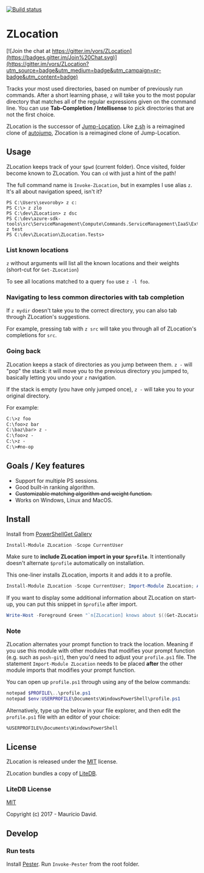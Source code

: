 [![Build status](https://ci.appveyor.com/api/projects/status/qqg75o50jj6e35mn/branch/master?svg=true)](https://ci.appveyor.com/project/vors/zlocation/branch/master)

ZLocation
=========

[![Join the chat at https://gitter.im/vors/ZLocation](https://badges.gitter.im/Join%20Chat.svg)](https://gitter.im/vors/ZLocation?utm_source=badge&utm_medium=badge&utm_campaign=pr-badge&utm_content=badge)

Tracks your most used directories, based on number of previously run commands.
After  a  short  learning  phase, `z` will take you to the most popular directory that matches all of the regular expressions given on the command line.
You can use **Tab-Completion / Intellisense** to pick directories that are not the first choice.

ZLocation is the successor of [Jump-Location](https://github.com/tkellogg/Jump-Location).
Like [z.sh](https://github.com/rupa/z) is a reimagined clone of [autojump](https://github.com/joelthelion/autojump), Zlocation is a reimagined clone of Jump-Location.

Usage
-----

ZLocation keeps track of your `$pwd` (current folder).
Once visited, folder become known to ZLocation.
You can `cd` with just a hint of the path!

The full command name is `Invoke-ZLocation`, but in examples I use alias `z`.
It's all about navigation speed, isn't it?

```
PS C:\Users\sevoroby> z c:
PS C:\> z zlo
PS C:\dev\ZLocation> z dsc
PS C:\dev\azure-sdk-tools\src\ServiceManagement\Compute\Commands.ServiceManagement\IaaS\Extensions\DSC> z test
PS C:\dev\ZLocation\ZLocation.Tests>
```

### List known locations

`z` without arguments will list all the known locations and their weights (short-cut for `Get-ZLocation`)

To see all locations matched to a query `foo` use `z -l foo`.

### Navigating to less common directories with tab completion

If `z mydir` doesn't take you to the correct directory, you can also tab through
ZLocation's suggestions.

For example, pressing tab with `z src` will take you through all of ZLocation's
completions for `src`.

### Going back

ZLocation keeps a stack of directories as you jump between them. `z -` will
"pop" the stack: it will move you to the previous directory you jumped to,
basically letting you undo your `z` navigation.

If the stack is empty (you have only jumped once), `z -` will take you to your
original directory.

For example:

```ps
C:\>z foo
C:\foo>z bar
C:\baz\bar> z -
C:\foo>z -
C:\>z -
C:\>#no-op
```

Goals / Key features
--------------------

*  Support for multiple PS sessions.
*  Good built-in ranking algorithm.
*  ~~Customizable matching algorithm and weight function.~~
*  Works on Windows, Linux and MacOS.

## Install
Install from [PowerShellGet Gallery](https://www.powershellgallery.com/packages/ZLocation/)
```powershell
Install-Module ZLocation -Scope CurrentUser
```

Make sure to **include ZLocation import in your `$profile`**.
It intentionally doesn't alternate `$profile` automatically on installation.

This one-liner installs ZLocation, imports it and adds it to a profile.

```powershell
Install-Module ZLocation -Scope CurrentUser; Import-Module ZLocation; Add-Content -Value "`r`n`r`nImport-Module ZLocation`r`n" -Encoding utf8 -Path $profile.CurrentUserAllHosts
```

If you want to display some additional information about ZLocation on start-up, you can put this snippet in `$profile` after import. 
```powershell
Write-Host -Foreground Green "`n[ZLocation] knows about $((Get-ZLocation).Keys.Count) locations.`n"
```

### Note

ZLocation alternates your prompt function to track the location. Meaning if you use this module with other modules that modifies your prompt function (e.g. such as `posh-git`), then you'd need to adjust your `profile.ps1` file. The statement `Import-Module ZLocation` needs to be placed **after** the other module imports that modifies your prompt function.

You can open up `profile.ps1` through using any of the below commands:

```powershell
notepad $PROFILE\..\profile.ps1
notepad $env:USERPROFILE\Documents\WindowsPowerShell\profile.ps1
```

Alternatively, type up the below in your file explorer, and then edit the `profile.ps1` file with an editor of your choice:
```
%USERPROFILE%\Documents\WindowsPowerShell
```

License
-------

ZLocation is released under the [MIT](LICENSE) license.

ZLocation bundles a copy of [LiteDB](http://www.litedb.org/).

### LiteDB License

[MIT](http://opensource.org/licenses/MIT)

Copyright (c) 2017 - Maurício David.

Develop
-------

### Run tests

Install [Pester](https://github.com/pester/Pester).
Run `Invoke-Pester` from the root folder.
